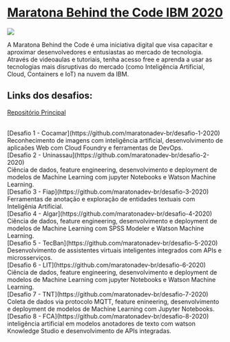 # [Maratona Behind the Code IBM 2020](https://maratona.dev/pt) 

![](https://maratona.dev/static/img/ready-set-code.jpg)

A Maratona Behind the Code é uma iniciativa digital que visa capacitar e aproximar desenvolvedores e entusiastas ao mercado de tecnologia. Através de videoaulas e tutoriais, tenha acesso free e aprenda a usar as tecnologias mais disruptivas do mercado (como Inteligência Artificial, Cloud, Containers e IoT) na nuvem da IBM.

## Links dos desafios:
[Repositório Principal](https://github.com/maratonadev-br/)

</br>
[Desafio 1 - Cocamar](https://github.com/maratonadev-br/desafio-1-2020) 
</br>
Reconhecimento de imagens com inteligência artificial, desenvolvimento de aplicaões Web com Cloud Foundry e ferramentas de DevOps.
</br>
[Desafio 2 - Uninassau](https://github.com/maratonadev-br/desafio-2-2020)
</br>
Ciência de dados, feature engineering, desenvolvimento e deployment de modelos de Machine Learning com jupyter Notebooks e Watson Machine Learning.
</br>
[Desafio 3 - Fiap](https://github.com/maratonadev-br/desafio-3-2020)
</br>
Ferramentas de anotação e exploração de entidades textuais com Inteligênia Artificial.
</br>
[Desafio 4 - Algar](https://github.com/maratonadev-br/desafio-4-2020)
</br>
Ciência de dados, feature engineering, desenvolvimento e deployment de modelos de Machine Learning com SPSS Modeler e Watson Machine Learning.
</br>
[Desafio 5 - TecBan](https://github.com/maratonadev-br/desafio-5-2020)
</br>
Desenvolvimento de assistentes virtuais inteligentes integrados com APIs e microsserviços.
</br>
[Desafio 6 - LIT](https://github.com/maratonadev-br/desafio-6-2020)
</br>
Ciência de dados, feature engineering, desenvolvimento e deployment de modelos de Machine Learning com jupyter Notebooks e Watson Machine Learning.
</br>
[Desafio 7 - TNT](https://github.com/maratonadev-br/desafio-7-2020)
</br>
Coleta de dados via protocolo MQTT, feature enineering, desenvolvimento e deployment de modelos de Machine Learning com Jupyter Notebooks.
</br>
[Desafio 8 - FCA](https://github.com/maratonadev-br/desafio-8-2020)
</br>
inteligência artificial em modelos anotadores de texto com watson Knowledge Studio e desenvolvimento de APIs integradas.
